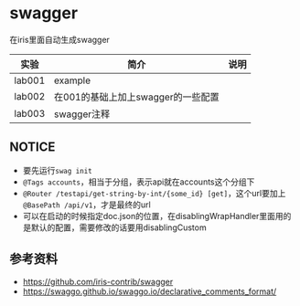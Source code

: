 # swagger
在iris里面自动生成swagger

|实验|简介|说明|
|---|---|---|
|lab001|example| |
|lab002|在001的基础上加上swagger的一些配置| |
|lab003|swagger注释| |

## NOTICE
 - 要先运行`swag init`
 - `@Tags accounts`，相当于分组，表示api就在accounts这个分组下
 - `@Router /testapi/get-string-by-int/{some_id} [get]`，这个url要加上`@BasePath /api/v1`，才是最终的url
 - 可以在启动的时候指定doc.json的位置，在disablingWrapHandler里面用的是默认的配置，需要修改的话要用disablingCustom

## 参考资料
 - https://github.com/iris-contrib/swagger
 - https://swaggo.github.io/swaggo.io/declarative_comments_format/
